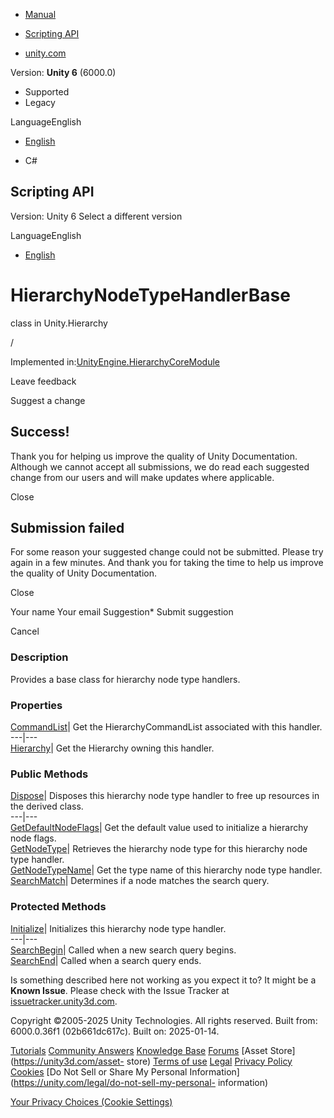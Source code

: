 [ ]()

  * [Manual](../Manual/index.html)
  * [Scripting API](../ScriptReference/index.html)

  * [unity.com](https://unity.com/)

Version: **Unity 6** (6000.0)

  * Supported
  * Legacy

LanguageEnglish

  * [English]()

  * C#

[ ](https://docs.unity3d.com)

## Scripting API

Version: Unity 6 Select a different version

LanguageEnglish

  * [English]()

# HierarchyNodeTypeHandlerBase

class in Unity.Hierarchy

/

Implemented
in:[UnityEngine.HierarchyCoreModule](UnityEngine.HierarchyCoreModule.html)

Leave feedback

Suggest a change

## Success!

Thank you for helping us improve the quality of Unity Documentation. Although
we cannot accept all submissions, we do read each suggested change from our
users and will make updates where applicable.

Close

## Submission failed

For some reason your suggested change could not be submitted. Please <a>try
again</a> in a few minutes. And thank you for taking the time to help us
improve the quality of Unity Documentation.

Close

Your name Your email Suggestion* Submit suggestion

Cancel

[ ]()

### Description

Provides a base class for hierarchy node type handlers.

### Properties

[CommandList](Unity.Hierarchy.HierarchyNodeTypeHandlerBase.CommandList.html)|
Get the HierarchyCommandList associated with this handler.  
---|---  
[Hierarchy](Unity.Hierarchy.HierarchyNodeTypeHandlerBase.Hierarchy.html)|  Get
the Hierarchy owning this handler.  
  
### Public Methods

[Dispose](Unity.Hierarchy.HierarchyNodeTypeHandlerBase.Dispose.html)|
Disposes this hierarchy node type handler to free up resources in the derived
class.  
---|---  
[GetDefaultNodeFlags](Unity.Hierarchy.HierarchyNodeTypeHandlerBase.GetDefaultNodeFlags.html)|
Get the default value used to initialize a hierarchy node flags.  
[GetNodeType](Unity.Hierarchy.HierarchyNodeTypeHandlerBase.GetNodeType.html)|
Retrieves the hierarchy node type for this hierarchy node type handler.  
[GetNodeTypeName](Unity.Hierarchy.HierarchyNodeTypeHandlerBase.GetNodeTypeName.html)|
Get the type name of this hierarchy node type handler.  
[SearchMatch](Unity.Hierarchy.HierarchyNodeTypeHandlerBase.SearchMatch.html)|
Determines if a node matches the search query.  
  
### Protected Methods

[Initialize](Unity.Hierarchy.HierarchyNodeTypeHandlerBase.Initialize.html)|
Initializes this hierarchy node type handler.  
---|---  
[SearchBegin](Unity.Hierarchy.HierarchyNodeTypeHandlerBase.SearchBegin.html)|
Called when a new search query begins.  
[SearchEnd](Unity.Hierarchy.HierarchyNodeTypeHandlerBase.SearchEnd.html)|
Called when a search query ends.  
  
Is something described here not working as you expect it to? It might be a
**Known Issue**. Please check with the Issue Tracker at
[issuetracker.unity3d.com](https://issuetracker.unity3d.com).

Copyright ©2005-2025 Unity Technologies. All rights reserved. Built from:
6000.0.36f1 (02b661dc617c). Built on: 2025-01-14.

[Tutorials](https://unity3d.com/learn) [Community
Answers](https://answers.unity3d.com) [Knowledge
Base](https://support.unity3d.com/hc/en-us)
[Forums](https://forum.unity3d.com) [Asset Store](https://unity3d.com/asset-
store) [Terms of use](https://docs.unity3d.com/Manual/TermsOfUse.html)
[Legal](https://unity.com/legal) [Privacy
Policy](https://unity.com/legal/privacy-policy)
[Cookies](https://unity.com/legal/cookie-policy) [Do Not Sell or Share My
Personal Information](https://unity.com/legal/do-not-sell-my-personal-
information)

[Your Privacy Choices (Cookie Settings)](javascript:void\(0\);)

